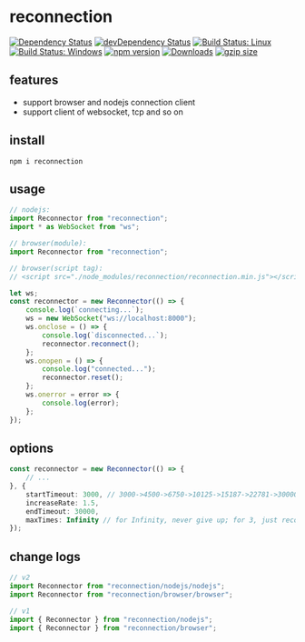 # reconnection

[![Dependency Status](https://david-dm.org/plantain-00/reconnection.svg)](https://david-dm.org/plantain-00/reconnection)
[![devDependency Status](https://david-dm.org/plantain-00/reconnection/dev-status.svg)](https://david-dm.org/plantain-00/reconnection#info=devDependencies)
[![Build Status: Linux](https://travis-ci.org/plantain-00/reconnection.svg?branch=master)](https://travis-ci.org/plantain-00/reconnection)
[![Build Status: Windows](https://ci.appveyor.com/api/projects/status/github/plantain-00/reconnection?branch=master&svg=true)](https://ci.appveyor.com/project/plantain-00/reconnection/branch/master)
[![npm version](https://badge.fury.io/js/reconnection.svg)](https://badge.fury.io/js/reconnection)
[![Downloads](https://img.shields.io/npm/dm/reconnection.svg)](https://www.npmjs.com/package/reconnection)
[![gzip size](https://img.badgesize.io/https://unpkg.com/reconnection?compression=gzip)](https://unpkg.com/reconnection)

## features

+ support browser and nodejs connection client
+ support client of websocket, tcp and so on

## install

`npm i reconnection`

## usage

```ts
// nodejs:
import Reconnector from "reconnection";
import * as WebSocket from "ws";

// browser(module):
import Reconnector from "reconnection";

// browser(script tag):
// <script src="./node_modules/reconnection/reconnection.min.js"></script>

let ws;
const reconnector = new Reconnector(() => {
    console.log(`connecting...`);
    ws = new WebSocket("ws://localhost:8000");
    ws.onclose = () => {
        console.log(`disconnected...`);
        reconnector.reconnect();
    };
    ws.onopen = () => {
        console.log("connected...");
        reconnector.reset();
    };
    ws.onerror = error => {
        console.log(error);
    };
});
```

## options

```ts
const reconnector = new Reconnector(() => {
    // ...
}, {
    startTimeout: 3000, // 3000->4500->6750->10125->15187->22781->30000->30000...
    increaseRate: 1.5,
    endTimeout: 30000,
    maxTimes: Infinity // for Infinity, never give up; for 3, just reconnect 3 times, if fails, stop.
});
```

## change logs

```ts
// v2
import Reconnector from "reconnection/nodejs/nodejs";
import Reconnector from "reconnection/browser/browser";

// v1
import { Reconnector } from "reconnection/nodejs";
import { Reconnector } from "reconnection/browser";
```
